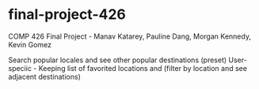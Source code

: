 # final-project-426
COMP 426 Final Project - Manav Katarey, Pauline Dang, Morgan Kennedy, Kevin Gomez


Search popular locales and see other popular destinations (preset)
User-speciic - Keeping list of favorited locations and (filter by location and see adjacent destinations)
